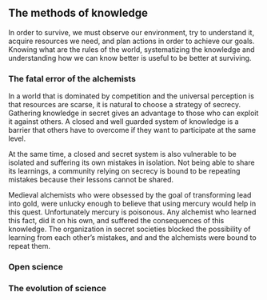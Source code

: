 ## The methods of knowledge

In order to survive, we must observe our environment, try to understand it, acquire resources we need, and plan actions in order to achieve our goals. Knowing what are the rules of the world, systematizing the knowledge and understanding how we can know better is useful to be better at surviving.

### The fatal error of the alchemists

In a world that is dominated by competition and the universal perception is that resources are scarse, it is natural to choose a strategy of secrecy. Gathering knowledge in secret gives an advantage to those who can exploit it against others. A closed and well guarded system of knowledge is a barrier that others have to overcome if they want to participate at the same level.

At the same time, a closed and secret system is also vulnerable to be isolated and suffering its own mistakes in isolation. Not being able to share its learnings, a community relying on secrecy is bound to be repeating mistakes because their lessons cannot be shared.

Medieval alchemists who were obsessed by the goal of transforming lead into gold, were unlucky enough to believe that using mercury would help in this quest. Unfortunately mercury is poisonous. Any alchemist who learned this fact, did it on his own, and suffered the consequences of this knowledge. The organization in secret societies blocked the possibility of learning from each other’s mistakes, and and the alchemists were bound to repeat them.

### Open science
### The evolution of science

